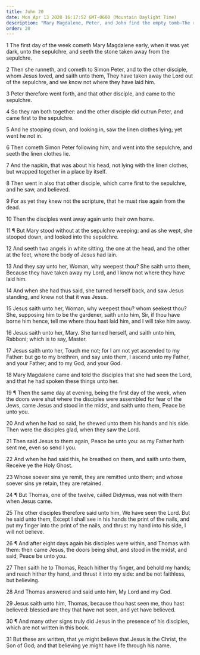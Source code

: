 ```yaml
---
title: John 20
date: Mon Apr 13 2020 16:17:52 GMT-0600 (Mountain Daylight Time)
description: "Mary Magdalene, Peter, and John find the empty tomb—The risen Christ appears to Mary Magdalene in the garden—He appears to the disciples and shows His resurrected body—Thomas feels the wounds in Jesus’ hands, feet, and side—Jesus is the Christ, the Son of God."
order: 20
---
```


1 The first day of the week cometh Mary Magdalene early, when it was yet dark, unto the sepulchre, and seeth the stone taken away from the sepulchre.

2 Then she runneth, and cometh to Simon Peter, and to the other disciple, whom Jesus loved, and saith unto them, They have taken away the Lord out of the sepulchre, and we know not where they have laid him.

3 Peter therefore went forth, and that other disciple, and came to the sepulchre.

4 So they ran both together: and the other disciple did outrun Peter, and came first to the sepulchre.

5 And he stooping down, and looking in, saw the linen clothes lying; yet went he not in.

6 Then cometh Simon Peter following him, and went into the sepulchre, and seeth the linen clothes lie.

7 And the napkin, that was about his head, not lying with the linen clothes, but wrapped together in a place by itself.

8 Then went in also that other disciple, which came first to the sepulchre, and he saw, and believed.

9 For as yet they knew not the scripture, that he must rise again from the dead.

10 Then the disciples went away again unto their own home.

11 ¶ But Mary stood without at the sepulchre weeping: and as she wept, she stooped down, and looked into the sepulchre.

12 And seeth two angels in white sitting, the one at the head, and the other at the feet, where the body of Jesus had lain.

13 And they say unto her, Woman, why weepest thou? She saith unto them, Because they have taken away my Lord, and I know not where they have laid him.

14 And when she had thus said, she turned herself back, and saw Jesus standing, and knew not that it was Jesus.

15 Jesus saith unto her, Woman, why weepest thou? whom seekest thou? She, supposing him to be the gardener, saith unto him, Sir, if thou have borne him hence, tell me where thou hast laid him, and I will take him away.

16 Jesus saith unto her, Mary. She turned herself, and saith unto him, Rabboni; which is to say, Master.

17 Jesus saith unto her, Touch me not; for I am not yet ascended to my Father: but go to my brethren, and say unto them, I ascend unto my Father, and your Father; and to my God, and your God.

18 Mary Magdalene came and told the disciples that she had seen the Lord, and that he had spoken these things unto her.

19 ¶ Then the same day at evening, being the first day of the week, when the doors were shut where the disciples were assembled for fear of the Jews, came Jesus and stood in the midst, and saith unto them, Peace be unto you.

20 And when he had so said, he shewed unto them his hands and his side. Then were the disciples glad, when they saw the Lord.

21 Then said Jesus to them again, Peace be unto you: as my Father hath sent me, even so send I you.

22 And when he had said this, he breathed on them, and saith unto them, Receive ye the Holy Ghost.

23 Whose soever sins ye remit, they are remitted unto them; and whose soever sins ye retain, they are retained.

24 ¶ But Thomas, one of the twelve, called Didymus, was not with them when Jesus came.

25 The other disciples therefore said unto him, We have seen the Lord. But he said unto them, Except I shall see in his hands the print of the nails, and put my finger into the print of the nails, and thrust my hand into his side, I will not believe.

26 ¶ And after eight days again his disciples were within, and Thomas with them: then came Jesus, the doors being shut, and stood in the midst, and said, Peace be unto you.

27 Then saith he to Thomas, Reach hither thy finger, and behold my hands; and reach hither thy hand, and thrust it into my side: and be not faithless, but believing.

28 And Thomas answered and said unto him, My Lord and my God.

29 Jesus saith unto him, Thomas, because thou hast seen me, thou hast believed: blessed are they that have not seen, and yet have believed.

30 ¶ And many other signs truly did Jesus in the presence of his disciples, which are not written in this book.

31 But these are written, that ye might believe that Jesus is the Christ, the Son of God; and that believing ye might have life through his name.
